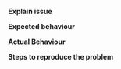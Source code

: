 **Explain issue**

**Expected behaviour**

**Actual Behaviour**

**Steps to reproduce the problem**
